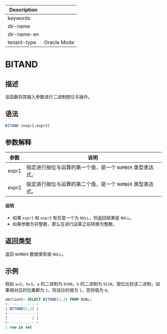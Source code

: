 | Description   |                 |
|---------------|-----------------|
| keywords      |                 |
| dir-name      |                 |
| dir-name-en   |                 |
| tenant-type   | Oracle Mode     |

# BITAND

## 描述

该函数将其输入参数进行二进制按位与操作。

## 语法

```sql
BITAND (expr1,expr2)
```

## 参数解释

|  参数   |                 说明                 |
|-------|------------------------------------|
| expr1 | 指定进行按位与运算的第一个值，是一个 `NUMBER` 类型表达式。 |
| expr2 | 指定进行按位与运算的第二个值，是一个 `NUMBER` 类型表达式。 |

  <main id="notice" type='explain'>
    <h4>说明</h4>
    <ul>
    <li>如果 <code>expr1</code> 和 <code>expr2</code> 有任意一个为 <code>NULL</code>，则返回结果是 <code>NULL</code>。</li>
    <li>如果参数为非整数，那么在进行运算之前转换为整数。</li>
    </ul>
  </main>

## 返回类型

返回 `NUMBER` 数据类型或 `NULL`。

## 示例

假如 `a=2`，`b=3`。`a` 的二进制为 `0100`，`b` 的二进制为 `0110`。按位比较该二进制，如果相对应的位置都为 `1`，则该位的值为 `1`，否则值为 `0`。

```sql
obclient> SELECT BITAND(2,3) FROM DUAL;
+-------------+
| BITAND(2,3) |
+-------------+
|           2 |
+-------------+
1 row in set
```
